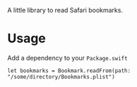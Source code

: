 A little library to read Safari bookmarks.

# Usage

Add a dependency to your `Package.swift`

```
let bookmarks = Bookmark.readFrom(path: "/some/directory/Bookmarks.plist")
```
